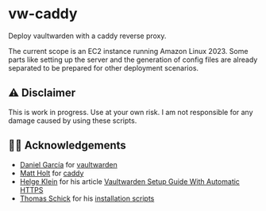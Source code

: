 # vw-caddy
Deploy vaultwarden with a caddy reverse proxy.

The current scope is an EC2 instance running Amazon Linux 2023. 
Some parts like setting up the server and the generation of config files are 
already separated to be prepared for other deployment scenarios.

## :warning: Disclaimer
This is work in progress. Use at your own risk. I am not responsible for any damage caused by using these scripts.

## :bowing_man: Acknowledgements
* [Daniel García](https://github.com/dani-garcia) for [vaultwarden](https://github.com/dani-garcia/vaultwarden)
* [Matt Holt](https://github.com/mholt) for [caddy](https://github.com/caddyserver/caddy)
* [Helge Klein](https://helgeklein.com/) for his article [Vaultwarden Setup Guide With Automatic HTTPS](https://helgeklein.com/blog/vaultwarden-setup-guide-with-automatic-https/)
* [Thomas Schick](https://github.com/ginmaster) for his [installation scripts](https://gist.github.com/ginmaster/c6d11697c4fa67442889f379380ba6c0)
